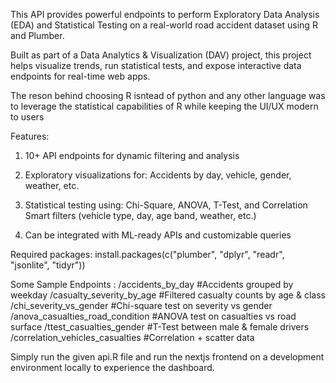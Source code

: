 This API provides powerful endpoints to perform Exploratory Data Analysis (EDA) and Statistical Testing on a real-world road accident dataset using R and Plumber.

Built as part of a Data Analytics & Visualization (DAV) project, this project helps visualize trends, run statistical tests, and expose interactive data endpoints for real-time web apps.

The reson behind choosing R isntead of python and any other language was to leverage the statistical capabilities of R while keeping the UI/UX modern to users

Features:
1. 10+ API endpoints for dynamic filtering and analysis

2. Exploratory visualizations for:
Accidents by day, vehicle, gender, weather, etc.

3. Statistical testing using:
Chi-Square, ANOVA, T-Test, and Correlation
Smart filters (vehicle type, day, age band, weather, etc.)

4. Can be integrated with ML-ready APIs and customizable queries

Required packages: install.packages(c("plumber", "dplyr", "readr", "jsonlite", "tidyr"))

Some Sample Endpoints :
/accidents_by_day	                  #Accidents grouped by weekday
/casualty_severity_by_age	          #Filtered casualty counts by age & class
/chi_severity_vs_gender	            #Chi-square test on severity vs gender
/anova_casualties_road_condition	  #ANOVA test on casualties vs road surface
/ttest_casualties_gender	          #T-Test between male & female drivers
/correlation_vehicles_casualties	  #Correlation + scatter data

Simply run the given api.R file and run the nextjs frontend on a development environment locally to experience the dashboard.
